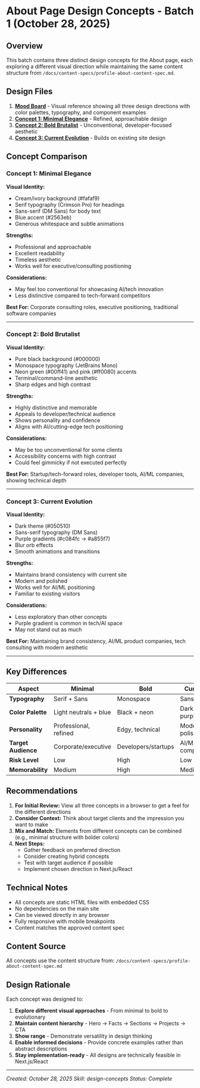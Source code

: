 # About Page Design Concepts - Batch 1 (October 28, 2025)

## Overview

This batch contains three distinct design concepts for the About page, each exploring a different visual direction while maintaining the same content structure from `/docs/content-specs/profile-about-content-spec.md`.

## Design Files

1. **[Mood Board](./mood-board.html)** - Visual reference showing all three design directions with color palettes, typography, and component examples
2. **[Concept 1: Minimal Elegance](./concept-1-minimal.html)** - Refined, approachable design
3. **[Concept 2: Bold Brutalist](./concept-2-bold.html)** - Unconventional, developer-focused aesthetic
4. **[Concept 3: Current Evolution](./concept-3-current.html)** - Builds on existing site design

## Concept Comparison

### Concept 1: Minimal Elegance

**Visual Identity:**
- Cream/ivory background (#fafaf9)
- Serif typography (Crimson Pro) for headings
- Sans-serif (DM Sans) for body text
- Blue accent (#2563eb)
- Generous whitespace and subtle animations

**Strengths:**
- Professional and approachable
- Excellent readability
- Timeless aesthetic
- Works well for executive/consulting positioning

**Considerations:**
- May feel too conventional for showcasing AI/tech innovation
- Less distinctive compared to tech-forward competitors

**Best For:** Corporate consulting roles, executive positioning, traditional software companies

---

### Concept 2: Bold Brutalist

**Visual Identity:**
- Pure black background (#000000)
- Monospace typography (JetBrains Mono)
- Neon green (#00ff41) and pink (#ff0080) accents
- Terminal/command-line aesthetic
- Sharp edges and high contrast

**Strengths:**
- Highly distinctive and memorable
- Appeals to developer/technical audience
- Shows personality and confidence
- Aligns with AI/cutting-edge tech positioning

**Considerations:**
- May be too unconventional for some clients
- Accessibility concerns with high contrast
- Could feel gimmicky if not executed perfectly

**Best For:** Startup/tech-forward roles, developer tools, AI/ML companies, showing technical depth

---

### Concept 3: Current Evolution

**Visual Identity:**
- Dark theme (#050510)
- Sans-serif typography (DM Sans)
- Purple gradients (#c084fc → #a855f7)
- Blur orb effects
- Smooth animations and transitions

**Strengths:**
- Maintains brand consistency with current site
- Modern and polished
- Works well for AI/ML positioning
- Familiar to existing visitors

**Considerations:**
- Less exploratory than other concepts
- Purple gradient is common in tech/AI space
- May not stand out as much

**Best For:** Maintaining brand consistency, AI/ML product companies, tech consulting with modern aesthetic

---

## Key Differences

| Aspect | Minimal | Bold | Current |
|--------|---------|------|---------|
| **Typography** | Serif + Sans | Monospace | Sans-serif |
| **Color Palette** | Light neutrals + blue | Black + neon | Dark + purple |
| **Personality** | Professional, refined | Edgy, technical | Modern, polished |
| **Target Audience** | Corporate/executive | Developers/startups | AI/ML companies |
| **Risk Level** | Low | High | Low |
| **Memorability** | Medium | High | Medium |

## Recommendations

1. **For Initial Review:** View all three concepts in a browser to get a feel for the different directions
2. **Consider Context:** Think about target clients and the impression you want to make
3. **Mix and Match:** Elements from different concepts can be combined (e.g., minimal structure with bolder colors)
4. **Next Steps:**
   - Gather feedback on preferred direction
   - Consider creating hybrid concepts
   - Test with target audience if possible
   - Implement chosen direction in Next.js/React

## Technical Notes

- All concepts are static HTML files with embedded CSS
- No dependencies on the main site
- Can be viewed directly in any browser
- Fully responsive with mobile breakpoints
- Content matches the approved content spec

## Content Source

All concepts use the content structure from:
`/docs/content-specs/profile-about-content-spec.md`

## Design Rationale

Each concept was designed to:
1. **Explore different visual approaches** - From minimal to bold to evolutionary
2. **Maintain content hierarchy** - Hero → Facts → Sections → Projects → CTA
3. **Show range** - Demonstrate versatility in design thinking
4. **Enable informed decisions** - Provide concrete examples rather than abstract descriptions
5. **Stay implementation-ready** - All designs are technically feasible in Next.js/React

---

*Created: October 28, 2025*
*Skill: design-concepts*
*Status: Complete*
